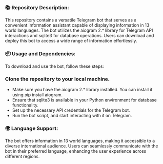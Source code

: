 ### 📚 Repository Description:
This repository contains a versatile Telegram bot that serves as a convenient information assistant capable of displaying information in 13 world languages. The bot utilizes the aiogram 2.* library for Telegram API interactions and sqlite3 for database operations. Users can download and deploy this bot to access a wide range of information effortlessly.

### 📦 Usage and Dependencies:
To download and use the bot, follow these steps:

### Clone the repository to your local machine.
- Make sure you have the aiogram 2.* library installed. You can install it using pip install aiogram.
- Ensure that sqlite3 is available in your Python environment for database functionality.
- Set up the necessary API credentials for the Telegram bot.
- Run the bot script, and start interacting with it on Telegram.

### 🌍 Language Support:
The bot offers information in 13 world languages, making it accessible to a diverse international audience. Users can seamlessly communicate with the bot in their preferred language, enhancing the user experience across different regions.
